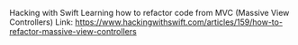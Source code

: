 Hacking with Swift
Learning how to refactor code from MVC (Massive View Controllers)
Link: 
https://www.hackingwithswift.com/articles/159/how-to-refactor-massive-view-controllers

